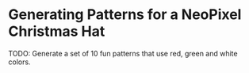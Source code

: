 # Generating Patterns for a NeoPixel Christmas Hat

TODO: Generate a set of 10 fun patterns that use red, green and white colors.
